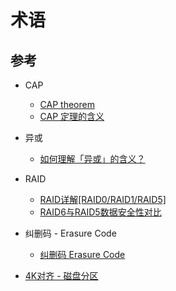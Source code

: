 # 术语

## 参考

* CAP
    * [CAP theorem](https://en.wikipedia.org/wiki/CAP_theorem)
    * [CAP 定理的含义](https://www.ruanyifeng.com/blog/2018/07/cap.html)

* 异或
    * [如何理解「异或」的含义？](https://www.zhihu.com/question/31116687)

* RAID
    * [RAID详解[RAID0/RAID1/RAID5]](https://www.cnblogs.com/klb561/p/9218455.html)
    * [RAID6与RAID5数据安全性对比](https://support.huawei.com/enterprise/zh/knowledge/EKB1000149118)

* 纠删码 - Erasure Code
    * [纠删码 Erasure Code](https://zhuanlan.zhihu.com/p/69374970)

* [4K对齐 - 磁盘分区](https://zhuanlan.zhihu.com/p/34816922)
